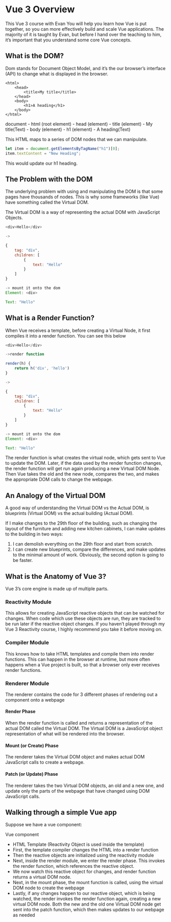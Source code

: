 # Vue 3 Overview

This Vue 3 course with Evan You will help you learn how Vue is put together, so you can more effectively build and scale Vue applications. The majority of it is taught by Evan, but before I hand over the teaching to him, it’s important that you understand some core Vue concepts.

## What is the DOM?

Dom stands for Document Object Model, and it’s the our browser’s interface (API) to change what is displayed in the browser.

```html5
<html>
    <head>
        <title>My title</title>
    </head>
    <body>
        <h1>A heading</h1>
    </body>
</html>
```

document
    - html (root element)
      - head (element)
        - title (element)
          - My title(Text)
    - body (element)
      - h1 (element)
        - A heading(Text)

This HTML maps to a series of DOM nodes that we can manipulate.

```javaScript
let item = document.getElementsByTagName("h1")[0];
item.textContent = "New Heading";
```

This would update our h1 heading.

## The Problem with the DOM

The underlying problem with using and manipulating the DOM is that some pages have thousands of nodes. This is why some frameworks (like Vue) have something called the Virtual DOM.

The Virtual DOM is a way of representing the actual DOM with JavaScript Objects.

```javaScript
<div>Hello</div>

->

{
    tag: "div",
    children: [
        {
            text: "Hello"
        }
    ]
}

-> mount it onto the dom
Element: <div>

Text: "Hello"
```

## What is a Render Function?

When Vue receives a template, before creating a Virtual Node, it first compiles it into a render function. You can see this below

```javaScript
<div>Hello</div>

->render function

render(h) {
    return h('div', 'hello')
}

->

{
    tag: "div",
    children: [
        {
            text: "Hello"
        }
    ]
}

-> mount it onto the dom
Element: <div>

Text: "Hello"
```

The render function is what creates the virtual node, which gets sent to Vue to update the DOM. Later, if the data used by the render function changes, the render function will get run again producing a new Virtual DOM Node. Then Vue takes the old and the new node, compares the two, and makes the appropriate DOM calls to change the webpage.

## An Analogy of the Virtual DOM

A good way of understanding the Virtual DOM vs the Actual DOM, is blueprints (Virtual DOM) vs the actual building (Actual DOM).

If I make changes to the 29th floor of the building, such as changing the layout of the furniture and adding new kitchen cabinets, I can make updates to the building in two ways:

1. I can demolish everything on the 29th floor and start from scratch.
2. I can create new blueprints, compare the differences, and make updates to the minimal amount of work.
Obviously, the second option is going to be faster.

## What is the Anatomy of Vue 3?

Vue 3’s core engine is made up of multiple parts.

### Reactivity Module

This allows for creating JavaScript reactive objects that can be watched for changes. When code which use these objects are run, they are tracked to be run later if the reactive object changes. If you haven’t played through my Vue 3 Reactivity course, I highly recommend you take it before moving on.

### Compiler Module

This knows how to take HTML templates and compile them into render functions. This can happen in the browser at runtime, but more often happens when a Vue project is built, so that a browser only ever receives render functions.

### Renderer Module

The renderer contains the code for 3 different phases of rendering out a component onto a webpage

#### Render Phase

When the render function is called and returns a representation of the actual DOM called the Virtual DOM. The Virtual DOM is a JavaScript object representation of what will be rendered into the browser.

#### Mount (or Create) Phase

The renderer takes the Virtual DOM object and makes actual DOM JavaScript calls to create a webpage.

#### Patch (or Update) Phase

The renderer takes the two Virtual DOM objects, an old and a new one, and update only the parts of the webpage that have changed using DOM JavaScript calls.

## Walking through a simple Vue app

Suppose we have a vue component:

Vue component

- HTML Template (Reactivity Object is used inside the template)
- First, the template compiler changes the HTML into a render function
- Then the reactive objects are initialized using the reactivity module
- Next, inside the render module, we enter the render phase. This invokes the render function, which references the reactive object.
- We now watch this reactive object for changes, and render function returns a virtual DOM node.
- Next, in the mount phase, the mount function is called, using the virtual DOM node to create the webpage
- Lastly, if any changes happen to our reactive object, which is being watched, the render invokes the render function again, creating a new virtual DOM node. Both the new and the old one Virtual DOM node get sent into the patch function, which then makes updates to our webpage as needed
